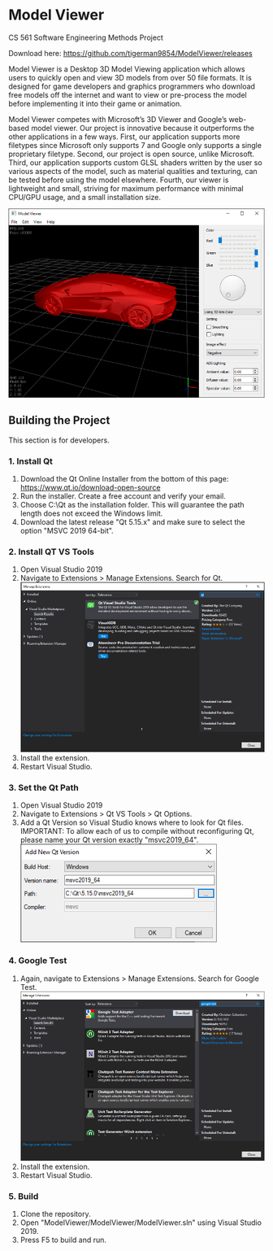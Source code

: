 # Model Viewer
CS 561 Software Engineering Methods Project

Download here: https://github.com/tigerman9854/ModelViewer/releases

Model Viewer is a Desktop 3D Model Viewing application which allows users to quickly open and view 3D models from over 50 file formats. It is designed for game developers and graphics programmers who download free models off the internet and want to view or pre-process the model before implementing it into their game or animation.

Model Viewer competes with Microsoft’s 3D Viewer and Google’s web-based model viewer. Our project is innovative because it outperforms the other applications in a few ways.  First, our application supports more filetypes since Microsoft only supports 7 and Google only supports a single proprietary filetype.  Second, our project is open source, unlike Microsoft.  Third, our application supports custom GLSL shaders written by the user so various aspects of the model, such as material qualities and texturing, can be tested before using the model elsewhere.  Fourth, our viewer is lightweight and small, striving for maximum performance with minimal CPU/GPU usage, and a small installation size.

![](images/car_screenshot.PNG)


## Building the Project
This section is for developers.

### 1. Install Qt
1. Download the Qt Online Installer from the bottom of this page: https://www.qt.io/download-open-source
2. Run the installer. Create a free account and verify your email.
3. Choose C:\Qt as the installation folder. This will guarantee the path length does not exceed the Windows limit.
4. Download the latest release "Qt 5.15.x" and make sure to select the option "MSVC 2019 64-bit".

### 2. Install QT VS Tools
1. Open Visual Studio 2019
2. Navigate to Extensions > Manage Extensions. Search for Qt.
![](images/VS_tools.PNG)
3. Install the extension.
4. Restart Visual Studio.

### 3. Set the Qt Path
1. Open Visual Studio 2019
2. Navigate to Extensions > Qt VS Tools > Qt Options.
3. Add a Qt Version so Visual Studio knows where to look for Qt files. IMPORTANT: To allow each of us to compile without reconfiguring Qt, please name your Qt version exactly "msvc2019_64".
![](images/qt_vs_options.PNG)

### 4. Google Test
1. Again, navigate to Extensions > Manage Extensions. Search for Google Test.
![](images/google_test.PNG)
2. Install the extension.
3. Restart Visual Studio.

### 5. Build
1. Clone the repository.
2. Open "ModelViewer/ModelViewer/ModelViewer.sln" using Visual Studio 2019.
3. Press F5 to build and run.
